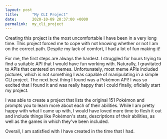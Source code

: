 ```yaml
---
layout: post
title:      "My CLI Project"
date:       2020-10-09 20:37:00 +0000
permalink:  my_cli_project
---
```



Creating this project is the most uncomfortable I have been in a very long time. This project forced me to cope with not knowing whether or not I am on the correct path. Despite my lack of comfort, I had a lot of fun making it! 

For me, the first steps are always the hardest. I struggled for hours trying to find a suitable API that I would have fun working with. Naturally, I gravitated to APIs that centered on memes. Unfortunately, most meme APIs included pictures, which is not something I was capable of manipulating in a simple CLI project. The next best thing I found was a Pokémon API! I was so excited that I found it and was really happy that I could finally, oficially start my project. 

I was able to create a project that lists the original 151 Pokémon and prompts you to learn more about each of their abilities. While I am pretty happy with what I came up with, I would have loved more time to flesh it out and include things like Pokémon's stats, descriptions of their abilities, as well as the games in which they've been included. 

Overall, I am satisfied with I have created in the time that I had. 
